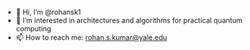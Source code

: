 - 👋 Hi, I’m @rohansk1
- 👀 I’m interested in architectures and algorithms for practical quantum computing
- 📫 How to reach me: rohan.s.kumar@yale.edu

<!---
rohansk1/rohansk1 is a ✨ special ✨ repository because its `README.md` (this file) appears on your GitHub profile.
You can click the Preview link to take a look at your changes.
--->
